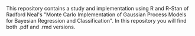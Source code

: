 This repository contains a study and implementation using R and R-Stan of  Radford Neal's "Monte Carlo Implementation of Gaussian Process Models for Bayesian Regression and Classification". In this repository you will find both .pdf and .rmd versions.

